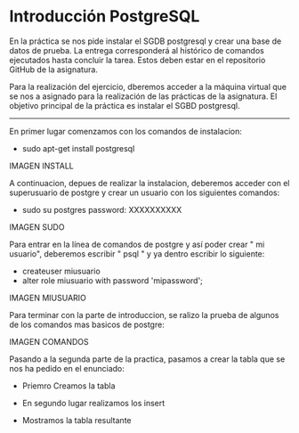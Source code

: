 # Introducción PostgreSQL

En la práctica se nos pide instalar el SGDB postgresql y crear una base de datos de prueba. La entrega corresponderá al histórico de comandos ejecutados hasta concluir la tarea. Estos deben estar en el repositorio GitHub de la asignatura.

Para la realización del ejercicio, dberemos acceder a la máquina virtual que se nos a asignado para la realización de las prácticas de la asignatura. El objetivo principal de la práctica es instalar el SGBD postgresql.

-----------------------------------------------------------------------------------------------------------------------------------------------------------------------------------

En primer lugar comenzamos con los comandos de instalacion: 

  * sudo apt-get install postgresql

IMAGEN INSTALL

A continuacion, depues de realizar la instalacion, deberemos acceder con el superusuario de postgre y crear un usuario con los siguientes comandos:

  * sudo su postgres password: XXXXXXXXXX
 
 IMAGEN SUDO 
 
 Para entrar en la línea de comandos de postgre y así poder crear " mi usuario", deberemos escribir " psql " y ya dentro escribir lo siguiente: 
 
  * createuser miusuario
  * alter role miusuario with password 'mipassword';
 
 
 IMAGEN MIUSUARIO
 
 Para terminar con la parte de introduccion, se ralizo la prueba de algunos de los comandos mas basicos de postgre: 
 
 IMAGEN COMANDOS
 
 
 Pasando a la segunda parte de la practica, pasamos a crear la tabla que se nos ha pedido en el enunciado:
 
  * Priemro Creamos la tabla



  * En segundo lugar realizamos los insert



  * Mostramos la tabla resultante
 
 
 




